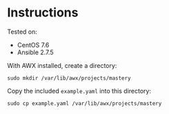 # Instructions

Tested on:
- CentOS 7.6
- Ansible 2.7.5

With AWX installed, create a directory:

    sudo mkdir /var/lib/awx/projects/mastery

Copy the included `example.yaml` into this directory:

    sudo cp example.yaml /var/lib/awx/projects/mastery
